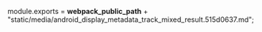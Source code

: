 module.exports = __webpack_public_path__ + "static/media/android_display_metadata_track_mixed_result.515d0637.md";